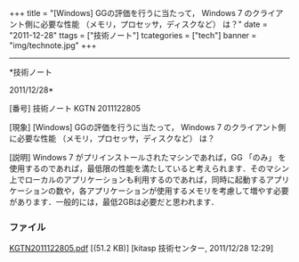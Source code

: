 ﻿+++
title = "[Windows] GGの評価を行うに当たって， Windows 7 のクライアント側に必要な性能 （メモリ，プロセッサ，ディスクなど） は？"
date = "2011-12-28"
ttags = ["技術ノート"]
tcategories = ["tech"]
banner = "img/technote.jpg"
+++

-----------------------------------------------------------------------------------------------------------------------------

*技術ノート

2011/12/28*


[番号]
技術ノート KGTN 2011122805

[現象]
[Windows] GGの評価を行うに当たって， Windows 7
のクライアント側に必要な性能 （メモリ，プロセッサ，ディスクなど） は？

[説明]
Windows 7 がプリインストールされたマシンであれば，GG 「のみ」
を使用するのであれば，最低限の性能を満たしていると考えられます．そのマシン上でローカルのアプリケーションも利用するのであれば，同時に起動するアプリケーションの数や，各アプリケーションが使用するメモリを考慮して増やす必要があります．一般的には，最低2GBは必要だと思われます．


### ファイル

 
 


[KGTN2011122805.pdf](http://techreport.kitasp.net/attachments/download/779/KGTN2011122805.pdf)
 [(51.2 KB)] [kitasp 技術センター, 2011/12/28
12:29]


 


 

